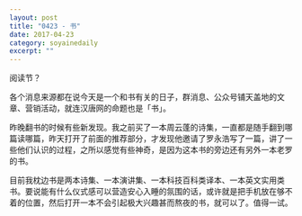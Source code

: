 ```yaml
---
layout: post
title: "0423 - 书" 
date: 2017-04-23 
category: soyainedaily 
excerpt: ""
---
```


阅读节？

各个消息来源都在说今天是一个和书有关的日子，群消息、公众号铺天盖地的文章、营销活动，就连汉唐网的命题也是「书」。

昨晚翻书的时候有些新发现。我之前买了一本周云蓬的诗集，一直都是随手翻到哪篇读哪篇，昨天打开了前面的推荐部分，才发现他邀请了罗永浩写了一篇，讲了一些他们认识的过程，之所以感觉有些神奇，是因为这本书的旁边还有另外一本老罗的书。

目前我枕边书是两本诗集、一本演讲集、一本科技百科类译本、一本英文实用类书。要说能有什么仪式感可以营造安心入睡的氛围的话，或许就是把手机放在够不着的位置，然后打开一本不会引起极大兴趣甚而熬夜的书，就可以了。值得一试。